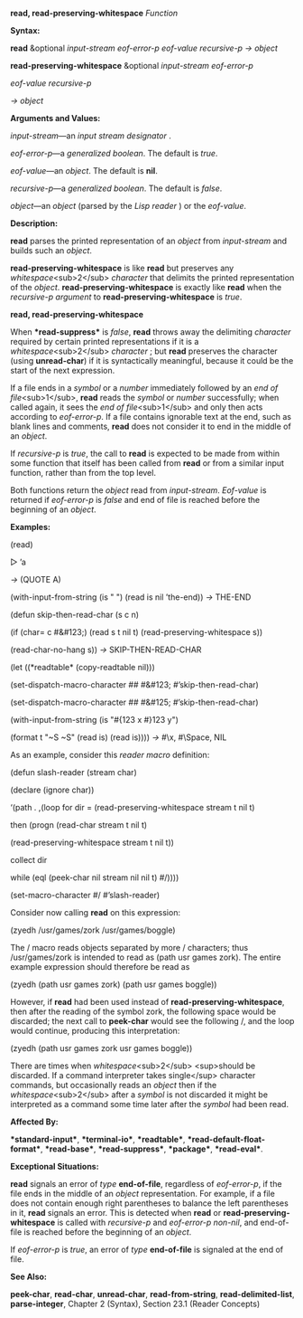 **read, read-preserving-whitespace** *Function* 

**Syntax:** 

**read** &optional *input-stream eof-error-p eof-value recursive-p → object* 

**read-preserving-whitespace** &optional *input-stream eof-error-p* 

*eof-value recursive-p* 

*→ object* 

**Arguments and Values:** 

*input-stream*—an *input stream designator* . 

*eof-error-p*—a *generalized boolean*. The default is *true*. 

*eof-value*—an *object*. The default is **nil**. 

*recursive-p*—a *generalized boolean*. The default is *false*. 

*object*—an *object* (parsed by the *Lisp reader* ) or the *eof-value*. 

**Description:** 

**read** parses the printed representation of an *object* from *input-stream* and builds such an *object*. 

**read-preserving-whitespace** is like **read** but preserves any *whitespace*&#60;sub&#62;2&#60;/sub&#62; *character* that delimits the printed representation of the *object*. **read-preserving-whitespace** is exactly like **read** when the *recursive-p argument* to **read-preserving-whitespace** is *true*. 



 

 

**read, read-preserving-whitespace** 

When **\*read-suppress\*** is *false*, **read** throws away the delimiting *character* required by certain printed representations if it is a *whitespace*&#60;sub&#62;2&#60;/sub&#62; *character* ; but **read** preserves the character (using **unread-char**) if it is syntactically meaningful, because it could be the start of the next expression. 

If a file ends in a *symbol* or a *number* immediately followed by an *end of file*&#60;sub&#62;1&#60;/sub&#62;, **read** reads the *symbol* or *number* successfully; when called again, it sees the *end of file*&#60;sub&#62;1&#60;/sub&#62; and only then acts according to *eof-error-p*. If a file contains ignorable text at the end, such as blank lines and comments, **read** does not consider it to end in the middle of an *object*. 

If *recursive-p* is *true*, the call to **read** is expected to be made from within some function that itself has been called from **read** or from a similar input function, rather than from the top level. 

Both functions return the *object* read from *input-stream*. *Eof-value* is returned if *eof-error-p* is *false* and end of file is reached before the beginning of an *object*. 

**Examples:** 

(read) 

&#9655; ’a 

*→* (QUOTE A) 

(with-input-from-string (is " ") (read is nil ’the-end)) *→* THE-END 

(defun skip-then-read-char (s c n) 

(if (char= c #\&#123;) (read s t nil t) (read-preserving-whitespace s)) 

(read-char-no-hang s)) *→* SKIP-THEN-READ-CHAR 

(let ((\*readtable\* (copy-readtable nil))) 

(set-dispatch-macro-character #\# #\&#123; #’skip-then-read-char) 

(set-dispatch-macro-character #\# #\&#125; #’skip-then-read-char) 

(with-input-from-string (is "#&#123;123 x #&#125;123 y") 

(format t "~S ~S" (read is) (read is)))) *→* #\x, #\Space, NIL 

As an example, consider this *reader macro* definition: 

(defun slash-reader (stream char) 

(declare (ignore char)) 

‘(path . ,(loop for dir = (read-preserving-whitespace stream t nil t) 

then (progn (read-char stream t nil t) 

(read-preserving-whitespace stream t nil t)) 

collect dir 

while (eql (peek-char nil stream nil nil t) #\/)))) 

(set-macro-character #\/ #’slash-reader) 

Consider now calling **read** on this expression: 

(zyedh /usr/games/zork /usr/games/boggle) 

The / macro reads objects separated by more / characters; thus /usr/games/zork is intended to read as (path usr games zork). The entire example expression should therefore be read as 



 

 

(zyedh (path usr games zork) (path usr games boggle)) 

However, if **read** had been used instead of **read-preserving-whitespace**, then after the reading of the symbol zork, the following space would be discarded; the next call to **peek-char** would see the following /, and the loop would continue, producing this interpretation: 

(zyedh (path usr games zork usr games boggle)) 

There are times when *whitespace*&#60;sub&#62;2&#60;/sub&#62; &#60;sup&#62;should be discarded. If a command interpreter takes single&#60;/sup&#62; character commands, but occasionally reads an *object* then if the *whitespace*&#60;sub&#62;2&#60;/sub&#62; after a *symbol* is not discarded it might be interpreted as a command some time later after the *symbol* had been read. 

**Affected By:** 

**\*standard-input\***, **\*terminal-io\***, **\*readtable\***, **\*read-default-float-format\***, **\*read-base\***, **\*read-suppress\***, **\*package\***, **\*read-eval\***. 

**Exceptional Situations:** 

**read** signals an error of *type* **end-of-file**, regardless of *eof-error-p*, if the file ends in the middle of an *object* representation. For example, if a file does not contain enough right parentheses to balance the left parentheses in it, **read** signals an error. This is detected when **read** or **read-preserving-whitespace** is called with *recursive-p* and *eof-error-p non-nil*, and end-of-file is reached before the beginning of an *object*. 

If *eof-error-p* is *true*, an error of *type* **end-of-file** is signaled at the end of file. 

**See Also:** 

**peek-char**, **read-char**, **unread-char**, **read-from-string**, **read-delimited-list**, **parse-integer**, Chapter 2 (Syntax), Section 23.1 (Reader Concepts) 

